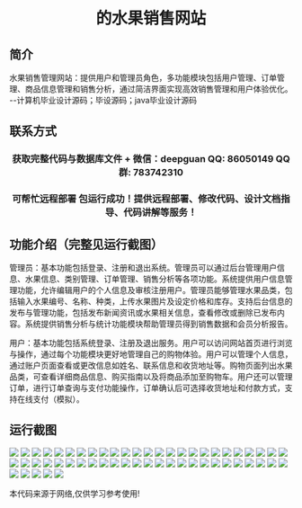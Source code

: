 <p><h1 align="center">的水果销售网站</h1></p>

## 简介
水果销售管理网站：提供用户和管理员角色，多功能模块包括用户管理、订单管理、商品信息管理和销售分析，通过简洁界面实现高效销售管理和用户体验优化。    --计算机毕业设计源码；毕设源码；java毕业设计源码


## 联系方式
<p><h3 align="center">获取完整代码与数据库文件 + 微信：deepguan QQ: 86050149 QQ群: 783742310</h3></p>
<p><h3 align="center">可帮忙远程部署 包运行成功！提供远程部署、修改代码、设计文档指导、代码讲解等服务！</h3></p>

## 功能介绍（完整见运行截图）
管理员：基本功能包括登录、注册和退出系统。管理员可以通过后台管理用户信息、水果信息、类别管理、订单管理、销售分析等各项功能。系统提供用户信息管理功能，允许编辑用户的个人信息及审核注册用户。管理员能够管理水果品类，包括输入水果编号、名称、种类，上传水果图片及设定价格和库存。支持后台信息的发布与管理功能，包括发布新闻资讯或水果相关信息，查看修改或删除已发布内容。系统提供销售分析与统计功能模块帮助管理员得到销售数据和会员分析报告。

用户：基本功能包括系统登录、注册及退出服务。用户可以访问网站首页进行浏览与操作，通过每个功能模块更好地管理自己的购物体验。用户可以管理个人信息，通过账户页面查看或更改信息如姓名、联系信息和收货地址等。购物页面列出水果品类，可查看详细商品信息、购买指南以及将商品添加至购物车。用户还可以管理订单，进行订单查询与支付功能操作，订单确认后可选择收货地址和付款方式，支持在线支付（模拟）。


## 运行截图
![](https://bs-1329754181.cos.ap-shanghai.myqcloud.com/ssm/FruitSalesWebsite/img/001.jpg)
![](https://bs-1329754181.cos.ap-shanghai.myqcloud.com/ssm/FruitSalesWebsite/img/002.jpg)
![](https://bs-1329754181.cos.ap-shanghai.myqcloud.com/ssm/FruitSalesWebsite/img/003.jpg)
![](https://bs-1329754181.cos.ap-shanghai.myqcloud.com/ssm/FruitSalesWebsite/img/004.jpg)
![](https://bs-1329754181.cos.ap-shanghai.myqcloud.com/ssm/FruitSalesWebsite/img/005.jpg)
![](https://bs-1329754181.cos.ap-shanghai.myqcloud.com/ssm/FruitSalesWebsite/img/006.jpg)
![](https://bs-1329754181.cos.ap-shanghai.myqcloud.com/ssm/FruitSalesWebsite/img/007.jpg)
![](https://bs-1329754181.cos.ap-shanghai.myqcloud.com/ssm/FruitSalesWebsite/img/008.jpg)
![](https://bs-1329754181.cos.ap-shanghai.myqcloud.com/ssm/FruitSalesWebsite/img/009.jpg)
![](https://bs-1329754181.cos.ap-shanghai.myqcloud.com/ssm/FruitSalesWebsite/img/010.jpg)
![](https://bs-1329754181.cos.ap-shanghai.myqcloud.com/ssm/FruitSalesWebsite/img/011.jpg)
![](https://bs-1329754181.cos.ap-shanghai.myqcloud.com/ssm/FruitSalesWebsite/img/012.jpg)
![](https://bs-1329754181.cos.ap-shanghai.myqcloud.com/ssm/FruitSalesWebsite/img/013.jpg)
![](https://bs-1329754181.cos.ap-shanghai.myqcloud.com/ssm/FruitSalesWebsite/img/014.jpg)
![](https://bs-1329754181.cos.ap-shanghai.myqcloud.com/ssm/FruitSalesWebsite/img/015.jpg)
![](https://bs-1329754181.cos.ap-shanghai.myqcloud.com/ssm/FruitSalesWebsite/img/016.jpg)
![](https://bs-1329754181.cos.ap-shanghai.myqcloud.com/ssm/FruitSalesWebsite/img/017.jpg)
![](https://bs-1329754181.cos.ap-shanghai.myqcloud.com/ssm/FruitSalesWebsite/img/018.jpg)
![](https://bs-1329754181.cos.ap-shanghai.myqcloud.com/ssm/FruitSalesWebsite/img/019.jpg)
![](https://bs-1329754181.cos.ap-shanghai.myqcloud.com/ssm/FruitSalesWebsite/img/020.jpg)
![](https://bs-1329754181.cos.ap-shanghai.myqcloud.com/ssm/FruitSalesWebsite/img/021.jpg)
![](https://bs-1329754181.cos.ap-shanghai.myqcloud.com/ssm/FruitSalesWebsite/img/022.jpg)
![](https://bs-1329754181.cos.ap-shanghai.myqcloud.com/ssm/FruitSalesWebsite/img/023.jpg)
![](https://bs-1329754181.cos.ap-shanghai.myqcloud.com/ssm/FruitSalesWebsite/img/024.jpg)
![](https://bs-1329754181.cos.ap-shanghai.myqcloud.com/ssm/FruitSalesWebsite/img/025.jpg)
![](https://bs-1329754181.cos.ap-shanghai.myqcloud.com/ssm/FruitSalesWebsite/img/026.jpg)
![](https://bs-1329754181.cos.ap-shanghai.myqcloud.com/ssm/FruitSalesWebsite/img/027.jpg)
![](https://bs-1329754181.cos.ap-shanghai.myqcloud.com/ssm/FruitSalesWebsite/img/028.jpg)
![](https://bs-1329754181.cos.ap-shanghai.myqcloud.com/ssm/FruitSalesWebsite/img/029.jpg)
![](https://bs-1329754181.cos.ap-shanghai.myqcloud.com/ssm/FruitSalesWebsite/img/030.jpg)
![](https://bs-1329754181.cos.ap-shanghai.myqcloud.com/ssm/FruitSalesWebsite/img/031.jpg)
![](https://bs-1329754181.cos.ap-shanghai.myqcloud.com/ssm/FruitSalesWebsite/img/032.jpg)
![](https://bs-1329754181.cos.ap-shanghai.myqcloud.com/ssm/FruitSalesWebsite/img/033.jpg)
![](https://bs-1329754181.cos.ap-shanghai.myqcloud.com/ssm/FruitSalesWebsite/img/034.jpg)
![](https://bs-1329754181.cos.ap-shanghai.myqcloud.com/ssm/FruitSalesWebsite/img/035.jpg)
![](https://bs-1329754181.cos.ap-shanghai.myqcloud.com/ssm/FruitSalesWebsite/img/036.jpg)
![](https://bs-1329754181.cos.ap-shanghai.myqcloud.com/ssm/FruitSalesWebsite/img/037.jpg)
![](https://bs-1329754181.cos.ap-shanghai.myqcloud.com/ssm/FruitSalesWebsite/img/038.jpg)
![](https://bs-1329754181.cos.ap-shanghai.myqcloud.com/ssm/FruitSalesWebsite/img/039.jpg)
![](https://bs-1329754181.cos.ap-shanghai.myqcloud.com/ssm/FruitSalesWebsite/img/040.jpg)
![](https://bs-1329754181.cos.ap-shanghai.myqcloud.com/ssm/FruitSalesWebsite/img/041.jpg)
![](https://bs-1329754181.cos.ap-shanghai.myqcloud.com/ssm/FruitSalesWebsite/img/042.jpg)
![](https://bs-1329754181.cos.ap-shanghai.myqcloud.com/ssm/FruitSalesWebsite/img/043.jpg)
![](https://bs-1329754181.cos.ap-shanghai.myqcloud.com/ssm/FruitSalesWebsite/img/044.jpg)
![](https://bs-1329754181.cos.ap-shanghai.myqcloud.com/ssm/FruitSalesWebsite/img/045.jpg)
![](https://bs-1329754181.cos.ap-shanghai.myqcloud.com/ssm/FruitSalesWebsite/img/046.jpg)
![](https://bs-1329754181.cos.ap-shanghai.myqcloud.com/ssm/FruitSalesWebsite/img/047.jpg)
![](https://bs-1329754181.cos.ap-shanghai.myqcloud.com/ssm/FruitSalesWebsite/img/048.jpg)
![](https://bs-1329754181.cos.ap-shanghai.myqcloud.com/ssm/FruitSalesWebsite/img/049.jpg)
![](https://bs-1329754181.cos.ap-shanghai.myqcloud.com/ssm/FruitSalesWebsite/img/050.jpg)
![](https://bs-1329754181.cos.ap-shanghai.myqcloud.com/ssm/FruitSalesWebsite/img/051.jpg)
![](https://bs-1329754181.cos.ap-shanghai.myqcloud.com/ssm/FruitSalesWebsite/img/052.jpg)
![](https://bs-1329754181.cos.ap-shanghai.myqcloud.com/ssm/FruitSalesWebsite/img/053.jpg)
![](https://bs-1329754181.cos.ap-shanghai.myqcloud.com/ssm/FruitSalesWebsite/img/054.jpg)
![](https://bs-1329754181.cos.ap-shanghai.myqcloud.com/ssm/FruitSalesWebsite/img/055.jpg)

<p>本代码来源于网络,仅供学习参考使用!</p>

